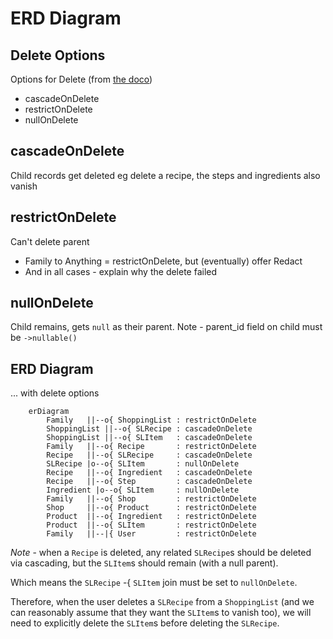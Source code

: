# ERD Diagram


## Delete Options
Options for Delete (from [the doco](https://laravel.com/docs/9.x/migrations#foreign-key-constraints))
- cascadeOnDelete
- restrictOnDelete
- nullOnDelete

## cascadeOnDelete
Child records get deleted
eg delete a recipe, the steps and ingredients also vanish

## restrictOnDelete
Can't delete parent
- Family to Anything = restrictOnDelete, but (eventually) offer Redact
- And in all cases - explain why the delete failed

## nullOnDelete
Child remains, gets `null` as their parent.
Note - parent_id field on child must be `->nullable()`

## ERD Diagram
... with delete options

````mermaid
    erDiagram
        Family   ||--o{ ShoppingList : restrictOnDelete
        ShoppingList ||--o{ SLRecipe : cascadeOnDelete
        ShoppingList ||--o{ SLItem   : cascadeOnDelete
        Family   ||--o{ Recipe       : restrictOnDelete
        Recipe   ||--o{ SLRecipe     : cascadeOnDelete
        SLRecipe |o--o{ SLItem       : nullOnDelete
        Recipe   ||--o{ Ingredient   : cascadeOnDelete
        Recipe   ||--o{ Step         : cascadeOnDelete
        Ingredient |o--o{ SLItem     : nullOnDelete 
        Family   ||--o{ Shop         : restrictOnDelete
        Shop     ||--o{ Product      : restrictOnDelete
        Product  ||--o{ Ingredient   : restrictOnDelete
        Product  ||--o{ SLItem       : restrictOnDelete
        Family   ||--|{ User         : restrictOnDelete
````

*Note* - when a `Recipe` is deleted, any related `SLRecipe`s
should be deleted via cascading, but the `SLItem`s should 
remain (with a null parent). 

Which means the `SLRecipe` -{ `SLItem` join must be set 
to `nullOnDelete`.

Therefore, when the user deletes a `SLRecipe` from a 
`ShoppingList` (and we can reasonably assume that they want 
the `SLItem`s to vanish too), we will need to 
explicitly delete the `SLItem`s before deleting the `SLRecipe`.
